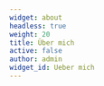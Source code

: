 ```yaml
---
widget: about
headless: true
weight: 20
title: Über mich
active: false
author: admin
widget_id: Ueber mich
---
```

